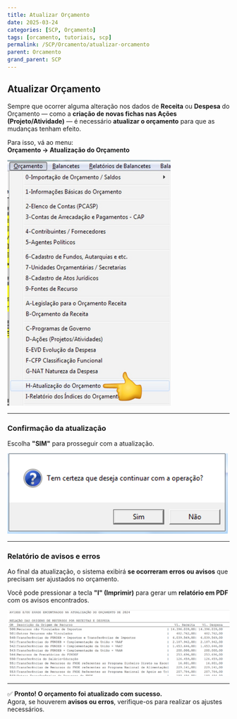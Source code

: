 ```yaml
---
title: Atualizar Orçamento
date: 2025-03-24
categories: [SCP, Orçamento]
tags: [orcamento, tutoriais, scp]
permalink: /SCP/Orcamento/atualizar-orcamento
parent: Orcamento
grand_parent: SCP
---
```


## Atualizar Orçamento

Sempre que ocorrer alguma alteração nos dados de **Receita** ou **Despesa** do Orçamento — como a **criação de novas fichas nas Ações (Projeto/Atividade)** — é necessário **atualizar o orçamento** para que as mudanças tenham efeito.

Para isso, vá ao menu:  
**Orçamento → Atualização do Orçamento**

![Menu Atualização do Orçamento](/assets/img/scp/orcamento/atualizar-orcamento1.png)

---

### Confirmação da atualização

Escolha **"SIM"** para prosseguir com a atualização.

![Confirmação de atualização](/assets/img/scp/orcamento/atualizar-orcamento2.png)

---

### Relatório de avisos e erros

Ao final da atualização, o sistema exibirá **se ocorreram erros ou avisos** que precisam ser ajustados no orçamento.

Você pode pressionar a tecla **"I" (Imprimir)** para gerar um **relatório em PDF** com os avisos encontrados.

![Relatório de erros e avisos](/assets/img/scp/orcamento/atualizar-orcamento3.png)

---

✅ **Pronto! O orçamento foi atualizado com sucesso.**  
Agora, se houverem **avisos ou erros**, verifique-os para realizar os ajustes necessários.
